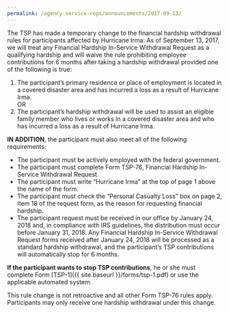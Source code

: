 ```yaml
---
permalink: /agency-service-reps/announcements/2017-09-13/
---
```


The TSP has made a temporary change to the financial hardship withdrawal rules for participants affected by Hurricane Irma: As of September 13, 2017, we will treat any Financial Hardship In-Service Withdrawal Request as a qualifying hardship and will waive the rule prohibiting employee contributions for 6 months after taking a hardship withdrawal provided one of the following is true:

1. The participant’s primary residence or place of employment is located in a covered disaster area and has incurred a loss as a result of Hurricane Irma.<br>OR<br>
2. The participant’s hardship withdrawal will be used to assist an eligible family member who lives or works in a covered disaster area and who has incurred a loss as a result of Hurricane Irma.

**IN ADDITION**, the participant must also meet all of the following requirements:

- The participant must be actively employed with the federal government.
- The participant must complete Form TSP-76, Financial Hardship In-Service Withdrawal Request.
- The participant must write “Hurricane Irma” at the top of page 1 above the name of the form.
- The participant must check the “Personal Casualty Loss” box on page 2, Item 18 of the request form, as the reason for requesting financial hardship.
- The participant request must be received in our office by January 24, 2018 and, in compliance with IRS guidelines, the distribution must occur before January 31, 2018. Any Financial Hardship In-Service Withdrawal Request forms received after January 24, 2018 will be processed as a standard hardship withdrawal, and the participant’s TSP contributions will automatically stop for 6 months.

**If the participant wants to stop TSP contributions**, he or she must complete Form [TSP-1]({{ site.baseurl }}/forms/tsp-1.pdf) or use the applicable automated system.

This rule change is not retroactive and all other Form TSP-76 rules apply. Participants may only receive one hardship withdrawal under this change.
